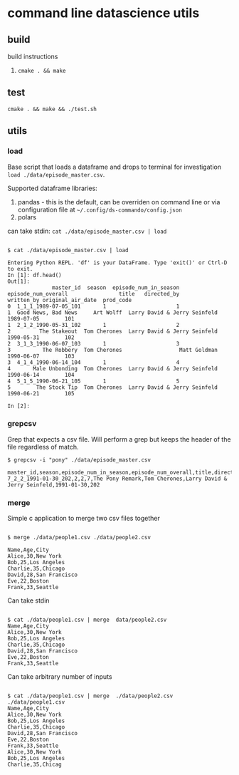 # command line datascience utils

## build

build instructions

1. `cmake . && make`

## test

`cmake . && make && ./test.sh`

## utils

### load

Base script that loads a dataframe and drops to terminal for investigation  `load ./data/episode_master.csv`.

Supported dataframe libraries:

1. pandas - this is the default, can be overriden on command line or via configuration file at `~/.config/ds-commando/config.json`
2. polars


can take stdin: `cat ./data/episode_master.csv | load`

```

$ cat ./data/episode_master.csv | load

Entering Python REPL. 'df' is your DataFrame. Type 'exit()' or Ctrl-D to exit.
In [1]: df.head()
Out[1]:
              master_id  season  episode_num_in_season  episode_num_overall                title   directed_by                    written_by original_air_date  prod_code
0  1_1_1_1989-07-05_101       1                      1                    1  Good News, Bad News     Art Wolff  Larry David & Jerry Seinfeld        1989-07-05        101
1  2_1_2_1990-05-31_102       1                      2                    2         The Stakeout  Tom Cherones  Larry David & Jerry Seinfeld        1990-05-31        102
2  3_1_3_1990-06-07_103       1                      3                    3          The Robbery  Tom Cherones                  Matt Goldman        1990-06-07        103
3  4_1_4_1990-06-14_104       1                      4                    4       Male Unbonding  Tom Cherones  Larry David & Jerry Seinfeld        1990-06-14        104
4  5_1_5_1990-06-21_105       1                      5                    5        The Stock Tip  Tom Cherones  Larry David & Jerry Seinfeld        1990-06-21        105

In [2]:

```

### grepcsv

Grep that expects a csv file.  Will perform a grep but keeps the header of the file regardless of match.

```
$ grepcsv -i "pony" ./data/episode_master.csv

master_id,season,episode_num_in_season,episode_num_overall,title,directed_by,written_by,original_air_date,prod_code
7_2_2_1991-01-30_202,2,2,7,The Pony Remark,Tom Cherones,Larry David & Jerry Seinfeld,1991-01-30,202
```

### merge

Simple c application to merge two csv files together


```

$ merge ./data/people1.csv ./data/people2.csv

Name,Age,City
Alice,30,New York
Bob,25,Los Angeles
Charlie,35,Chicago
David,28,San Francisco
Eve,22,Boston
Frank,33,Seattle

```

Can take stdin

```

$ cat ./data/people1.csv | merge  data/people2.csv
Name,Age,City
Alice,30,New York
Bob,25,Los Angeles
Charlie,35,Chicago
David,28,San Francisco
Eve,22,Boston
Frank,33,Seattle

```

Can take arbitrary number of inputs

```

$ cat ./data/people1.csv | merge  ./data/people2.csv  ./data/people1.csv
Name,Age,City
Alice,30,New York
Bob,25,Los Angeles
Charlie,35,Chicago
David,28,San Francisco
Eve,22,Boston
Frank,33,Seattle
Alice,30,New York
Bob,25,Los Angeles
Charlie,35,Chicag

```
